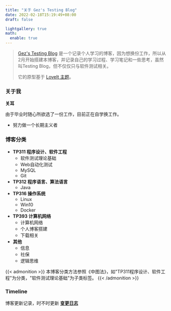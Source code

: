 ```yaml
---
title: "关于 Gez's Testing Blog"
date: 2022-02-18T15:19:49+08:00
draft: false

lightgallery: true
math:
  enable: true
---
```



> [Gez's Testing Blog](https://github.com/Gez-GitHub/gez.testing.blog) 是一个记录个人学习的博客，因为想换份工作，所以从2月开始搭建本博客，并记录自己的学习过程、学习笔记和一些思考，虽然叫Testing Blog，但不仅仅只与软件测试相关。
>
> 它的原型基于 [LoveIt 主题](https://github.com/dillonzq/LoveIt)。


### 关于我

**关耳**

由于毕业时随心所欲选了一份工作，目前正在自学换工作。

* 努力做一个长期主义者

### 博客分类

* **TP311 程序设计、软件工程**
  * 软件测试理论基础
  * Web自动化测试
  * MySQL
  * Git
* **TP312 程序语言、算法语言**
  * Java
* **TP316 操作系统**
  * Linux
  * Win10
  * Docker
* **TP393 计算机网络**
  * 计算机网络
  * 个人博客搭建
  * 下载相关
* **其他**
  * 信息
  * 社保
  * 逻辑思维


{{< admonition >}}
  本博客分类方法参照《中图法》，如"TP311程序设计、软件工程"为分类，"软件测试理论基础"为子类标签。
{{< /admonition >}}

### Timeline
博客更新记录，时不时更新 **[变更日志](/timeline/)**





